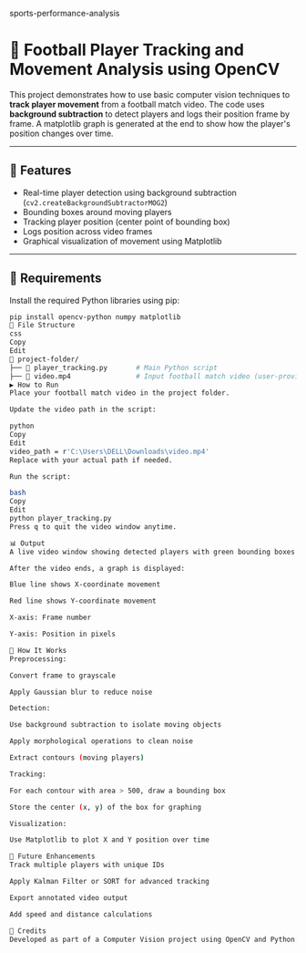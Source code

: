 sports-performance-analysis
# 🎯 Football Player Tracking and Movement Analysis using OpenCV

This project demonstrates how to use basic computer vision techniques to **track player movement** from a football match video. The code uses **background subtraction** to detect players and logs their position frame by frame. A matplotlib graph is generated at the end to show how the player's position changes over time.

---

## 📌 Features

- Real-time player detection using background subtraction (`cv2.createBackgroundSubtractorMOG2`)
- Bounding boxes around moving players
- Tracking player position (center point of bounding box)
- Logs position across video frames
- Graphical visualization of movement using Matplotlib

---

## 🧰 Requirements

Install the required Python libraries using pip:

```bash
pip install opencv-python numpy matplotlib
📂 File Structure
css
Copy
Edit
📁 project-folder/
├── 📄 player_tracking.py       # Main Python script
├── 🎥 video.mp4                # Input football match video (user-provided)
▶️ How to Run
Place your football match video in the project folder.

Update the video path in the script:

python
Copy
Edit
video_path = r'C:\Users\DELL\Downloads\video.mp4'
Replace with your actual path if needed.

Run the script:

bash
Copy
Edit
python player_tracking.py
Press q to quit the video window anytime.

📊 Output
A live video window showing detected players with green bounding boxes.

After the video ends, a graph is displayed:

Blue line shows X-coordinate movement

Red line shows Y-coordinate movement

X-axis: Frame number

Y-axis: Position in pixels

🧠 How It Works
Preprocessing:

Convert frame to grayscale

Apply Gaussian blur to reduce noise

Detection:

Use background subtraction to isolate moving objects

Apply morphological operations to clean noise

Extract contours (moving players)

Tracking:

For each contour with area > 500, draw a bounding box

Store the center (x, y) of the box for graphing

Visualization:

Use Matplotlib to plot X and Y position over time

🚀 Future Enhancements
Track multiple players with unique IDs

Apply Kalman Filter or SORT for advanced tracking

Export annotated video output

Add speed and distance calculations

🙌 Credits
Developed as part of a Computer Vision project using OpenCV and Python.








